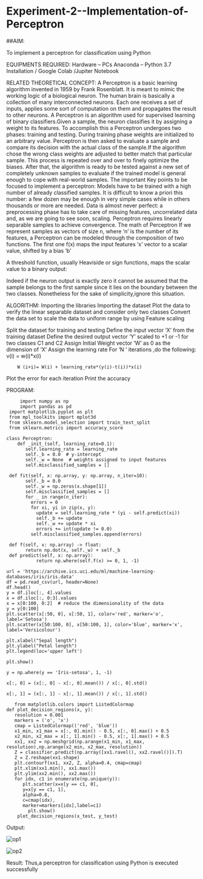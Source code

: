 # Experiment-2--Implementation-of-Perceptron
##AIM:

To implement a perceptron for classification using Python

EQUIPMENTS REQUIRED:
Hardware – PCs
Anaconda – Python 3.7 Installation / Google Colab /Jupiter Notebook

RELATED THEORETICAL CONCEPT:
A Perceptron is a basic learning algorithm invented in 1959 by Frank Rosenblatt. It is meant to mimic the working logic of a biological neuron. The human brain is basically a collection of many interconnected neurons. Each one receives a set of inputs, applies some sort of computation on them and propagates the result to other neurons.
A Perceptron is an algorithm used for supervised learning of binary classifiers.Given a sample, the neuron classifies it by assigning a weight to its features. To accomplish this a Perceptron undergoes two phases: training and testing. During training phase weights are initialized to an arbitrary value. Perceptron is then asked to evaluate a sample and compare its decision with the actual class of the sample.If the algorithm chose the wrong class weights are adjusted to better match that particular sample. This process is repeated over and over to finely optimize the biases. After that, the algorithm is ready to be tested against a new set of completely unknown samples to evaluate if the trained model is general enough to cope with real-world samples.
The important Key points to be focused to implement a perceptron:
Models have to be trained with a high number of already classified samples. It is difficult to know a priori this number: a few dozen may be enough in very simple cases while in others thousands or more are needed.
Data is almost never perfect: a preprocessing phase has to take care of missing features, uncorrelated data and, as we are going to see soon, scaling.
Perceptron requires linearly separable samples to achieve convergence.
The math of Perceptron
If we represent samples as vectors of size n, where ‘n’ is the number of its features, a Perceptron can be modeled through the composition of two functions. The first one 
f(x) maps the input features  ‘x’  vector to a scalar value, shifted by a bias ‘b’

A threshold function, usually Heaviside or sign functions, maps the scalar value to a binary output:

Indeed if the neuron output is exactly zero it cannot be assumed that the sample belongs to the first sample since it lies on the boundary between the two classes. Nonetheless for the sake of simplicity,ignore this situation.


ALGORITHM:
Importing the libraries
Importing the dataset
Plot the data to verify the linear separable dataset and consider only two classes
Convert the data set to scale the data to uniform range by using Feature scaling

Split the dataset for training and testing
Define the input vector ‘X’ from the training dataset
Define the desired output vector ‘Y’ scaled to +1 or -1 for two classes C1 and C2
Assign Initial Weight vector ‘W’ as 0 as the dimension of ‘X’
Assign the learning rate
For ‘N ‘ iterations ,do the following:
        v(i) = w(i)*x(i)
         
        W (i+i)= W(i) + learning_rate*(y(i)-t(i))*x(i)
Plot the error for each iteration 
Print the accuracy


 PROGRAM:
 
         import numpy as np
         import pandas as pd
	 import matplotlib.pyplot as plt
	 from mpl_toolkits import mplot3d
	 from sklearn.model_selection import train_test_split
	 from sklearn.metrics import accuracy_score

	class Perceptron:
	    def _init_(self, learning_rate=0.1):
		   self.learning_rate = learning_rate
		   self._b = 0.0  # y-intercept
		   self._w = None  # weights assigned to input features
		   self.misclassified_samples = []
	   
	 def fit(self, x: np.array, y: np.array, n_iter=10):
		   self._b = 0.0
		   self._w = np.zeros(x.shape[1])
		   self.misclassified_samples = []
		   for _ in range(n_iter):
		     errors = 0
		     for xi, yi in zip(x, y):
		       update = self.learning_rate * (yi - self.predict(xi))
		       self._b += update
		       self._w += update * xi
		       errors += int(update != 0.0)
		     self.misclassified_samples.append(errors)
	     
	 def f(self, x: np.array) -> float:
		   return np.dot(x, self._w) + self._b
	 def predict(self, x: np.array):
	           return np.where(self.f(x) >= 0, 1, -1)

	url = 'https://archive.ics.uci.edu/ml/machine-learning-databases/iris/iris.data'
	df = pd.read_csv(url, header=None)
	df.head()
	y = df.iloc[:, 4].values
	x = df.iloc[:, 0:3].values
	x = x[0:100, 0:2]  # reduce the dimensionality of the data
	y = y[0:100]
	plt.scatter(x[:50, 0], x[:50, 1], color='red', marker='o', label='Setosa')
	plt.scatter(x[50:100, 0], x[50:100, 1], color='blue', marker='x', label='Versicolour')

	plt.xlabel("Sepal length")
	plt.ylabel("Petal length")
	plt.legend(loc='upper left')

	plt.show()

	y = np.where(y == 'Iris-setosa', 1, -1)

	x[:, 0] = (x[:, 0] - x[:, 0].mean()) / x[:, 0].std()
	
	x[:, 1] = (x[:, 1] - x[:, 1].mean()) / x[:, 1].std()

       from matplotlib.colors import ListedColormap
	def plot_decision_regions(x, y):
	   resolution = 0.001
	   markers = ('o', 'x')
	   cmap = ListedColormap(('red', 'blue'))
	   x1_min, x1_max = x[:, 0].min() - 0.5, x[:, 0].max() + 0.5
	   x2_min, x2_max = x[:, 1].min() - 0.5, x[:, 1].max() + 0.5
	   xx1, xx2 = np.meshgrid(np.arange(x1_min, x1_max, resolution),np.arange(x2_min, x2_max, resolution))
	   Z = classifier.predict(np.array([xx1.ravel(), xx2.ravel()]).T)
	   Z = Z.reshape(xx1.shape)
	   plt.contourf(xx1, xx2, Z, alpha=0.4, cmap=cmap)
	   plt.xlim(xx1.min(), xx1.max())
	   plt.ylim(xx2.min(), xx2.max()) 
	   for idx, c1 in enumerate(np.unique(y)):
		  plt.scatter(x=x[y == c1, 0],
		  y=x[y == c1, 1], 
		  alpha=0.8, 
		  c=cmap(idx), 
		  marker=markers[idx],label=c1)
            plt.show()
	    plot_decision_regions(x_test, y_test)

 
Output:



![op1](https://user-images.githubusercontent.com/83326978/193039675-9e754f1d-23d7-47a6-b745-a7cbc675571a.png)











![op2](https://user-images.githubusercontent.com/83326978/193039702-7866cfac-d0de-46de-af55-4a989d768b61.png)






Result:
Thus,a perceptron for classification using Python is executed successfully
